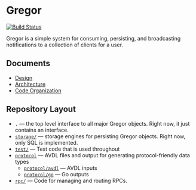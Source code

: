 
# Gregor

[![Build Status](https://travis-ci.org/keybase/gregor.svg?branch=master)](https://travis-ci.org/keybase/gregor)

Gregor is a simple system for consuming, persisting, and broadcasting
notifications to a collection of clients for a user.

## Documents

  * [Design](doc/design.md)
  * [Architecture](doc/arch.md)
  * [Code Organization](doc/code.md)

## Repository Layout

  * `.` — the top level interface to all major Gregor objects.  Right now, it just contains an interface.
  * [`storage/`](storage/) — storage engines for persisting Gregor objects. Right now, only SQL is implemented.
  * [`test/`](test/) — Test code that is used throughout
  * [`protocol`](protocol/) — AVDL files and output for generating protocol-friendly data types
    * [`protocol/avdl`](protocol/avdl/) — AVDL inputs
    * [`protocol/go`](protocol/go/) — Go outputs
  * [`rpc/`](keybase/rpc/) — Code for managing and routing RPCs.
